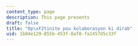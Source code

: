 ```yaml
---
content_type: page
description: This page presents
draft: false
title: "Op\xF2tinite pou kolaborasyon ki dirab"
uid: 1b84e129-855b-453f-8af8-fa1457d5c33f
---
```

